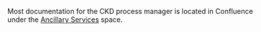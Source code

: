 Most documentation for the CKD process manager is located in Confluence under the [Ancillary Services](https://cvs-hcd.atlassian.net/wiki/spaces/AncillarySvcs/pages/51217733/CKD+Process+Manager) space.